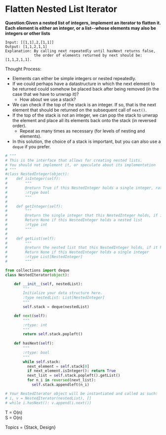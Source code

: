 # Flatten Nested List Iterator

<b>Question:Given a nested list of integers, implement an iterator to flatten it. Each element is either an integer, or a list--whose elements may also be integers or other lists</b>
```
Input: [[1,1],2,[1,1]]
Output: [1,1,2,1,1]
Explanation: By calling next repeatedly until hasNext returns false, 
             the order of elements returned by next should be: [1,1,2,1,1].
```

Thought Process:
* Elements can either be simple integers or nested repeatedly.
* If we could perhaps have a datastructure in which the next element to be returned could somehow be placed back after being removed (in the case that we have to unwrap it)?
  * How about we use a stack? 
* We can check if the top of the stack is an integer. If so, that is the next element that should be returned on the subsequent call of `next()`.
* If the top of the stack is not an integer, we can pop the stack to unwrap the element and place all its elements back onto the stack (in reversed order).
  * Repeat as many times as necessary (for levels of nesting and elements).
* In this solution, the choice of a stack is important, but you can also use a `deque` if you prefer.

```python
# """
# This is the interface that allows for creating nested lists.
# You should not implement it, or speculate about its implementation
# """
#class NestedInteger(object):
#    def isInteger(self):
#        """
#        @return True if this NestedInteger holds a single integer, rather than a nested list.
#        :rtype bool
#        """
#
#    def getInteger(self):
#        """
#        @return the single integer that this NestedInteger holds, if it holds a single integer
#        Return None if this NestedInteger holds a nested list
#        :rtype int
#        """
#
#    def getList(self):
#        """
#        @return the nested list that this NestedInteger holds, if it holds a nested list
#        Return None if this NestedInteger holds a single integer
#        :rtype List[NestedInteger]
#        """

from collections import deque
class NestedIterator(object):

    def __init__(self, nestedList):
        """
        Initialize your data structure here.
        :type nestedList: List[NestedInteger]
        """
        self.stack = deque(nestedList)

    def next(self):
        """
        :rtype: int
        """
        return self.stack.popleft()
        
    def hasNext(self):
        """
        :rtype: bool
        """
        while self.stack:
          next_element = self.stack[0]
          if next_element.isInteger(): return True
          next_list = self.stack.popleft().getList()
          for n_i in reversed(next_list):
            self.stack.appendleft(n_i)

# Your NestedIterator object will be instantiated and called as such:
# i, v = NestedIterator(nestedList), []
# while i.hasNext(): v.append(i.next())
```

T = O(n)  
S = O(n)  

Topics = {Stack, Design}

